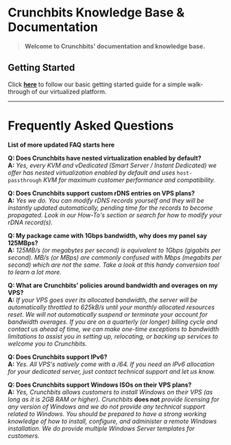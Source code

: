 # Crunchbits Knowledge Base & Documentation

> **Welcome to Crunchbits' documentation and knowledge base.**

## **Getting Started**
Click **[here](Using-the-basic-functions-of-the-server)** to follow our basic getting started guide for a simple walk-through of our virtualized platform.

---

# **Frequently Asked Questions**

**List of more updated FAQ starts here**

**Q: Does Crunchbits have nested virtualization enabled by default?**  
**A:** *Yes, every KVM and vDedicated (Smart Server / Instant Dedicated) we offer has nested virtualization enabled by default and uses* `host-passthrough` *KVM for maximum customer performance and compatibility.*

**Q: Does Crunchbits support custom rDNS entries on VPS plans?**  
**A:** *Yes we do. You can modify rDNS records yourself and they will be instantly updated automatically, pending time for the records to become propagated. Look in our How-To's section or search for how to modify your rDNA record(s).*

**Q: My package came with 1Gbps bandwidth, why does my panel say 125MBps?**  
**A:** *125MB/s (or megabytes per second) is equivalent to 1Gbps (gigabits per second). MB/s (or MBps) are commonly confused with Mbps (megabits per second) which are not the same. Take a look at this handy conversion tool to learn a lot more.*

**Q: What are Crunchbits' policies around bandwidth and overages on my VPS?**  
**A:** *If your VPS goes over its allocated bandwidth, the server will be automatically throttled to 625kB/s until your monthly allocated resources reset. We will not automatically suspend or terminate your account for bandwidth overages. If you are on a quarterly (or longer) billing cycle and contact us ahead of time, we can make one-time exceptions to bandwidth limitations to assist you in setting up, relocating, or backing up services to welcome you to Crunchbits.*

**Q: Does Crunchbits support IPv6?**  
**A:** *Yes. All VPS's natively come with a /64. If you need an IPv6 allocation for your dedicated server, just contact technical support and let us know.*

**Q: Does Crunchbits support Windows ISOs on their VPS plans?**  
**A:** *Yes, Crunchbits allows customers to install Windows on their VPS (as long as it is 2GB RAM or higher). Crunchbits* **does not** *provide licensing for any version of Windows and we do not provide any technical support related to Windows. You should be prepared to have a strong working knowledge of how to install, configure, and administer a remote Windows installation. We do provide multiple Windows Server templates for customers.*